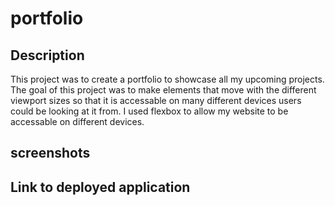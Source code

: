 # portfolio

## Description

This project was to create a portfolio to showcase all my upcoming projects. The goal of this project was to make elements that move with the different viewport sizes so that it is accessable on many different devices users could be looking at it from. I used flexbox to allow my website to be accessable on different devices.

## screenshots



## Link to deployed application

